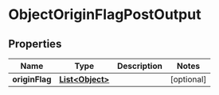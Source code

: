 

# ObjectOriginFlagPostOutput


## Properties

| Name | Type | Description | Notes |
|------------ | ------------- | ------------- | -------------|
|**originFlag** | [**List&lt;Object&gt;**](Object.md) |  |  [optional] |



